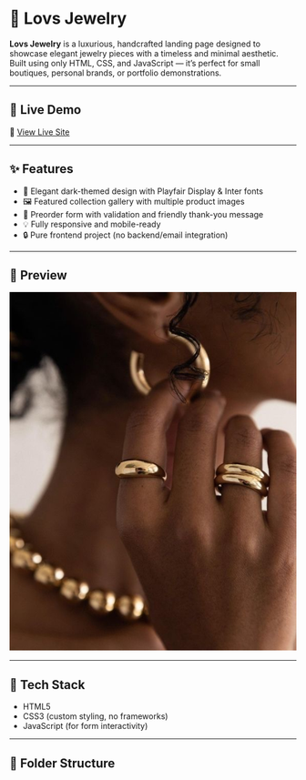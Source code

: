 # 💎 Lovs Jewelry

**Lovs Jewelry** is a luxurious, handcrafted landing page designed to showcase elegant jewelry pieces with a timeless and minimal aesthetic. Built using only HTML, CSS, and JavaScript — it’s perfect for small boutiques, personal brands, or portfolio demonstrations.

---

## 🌟 Live Demo

🔗 [View Live Site](https://codebyoma01.github.io/lovs-jewelry/)

---

## ✨ Features

- 🎨 Elegant dark-themed design with Playfair Display & Inter fonts
- 🖼️ Featured collection gallery with multiple product images
- 📩 Preorder form with validation and friendly thank-you message
- 💡 Fully responsive and mobile-ready
- 🔒 Pure frontend project (no backend/email integration)

---

## 📸 Preview

![Lovs Jewelry Screenshot](./IMG_3749.JPG)

---

## 🔧 Tech Stack

- HTML5
- CSS3 (custom styling, no frameworks)
- JavaScript (for form interactivity)

---

## 📁 Folder Structure

